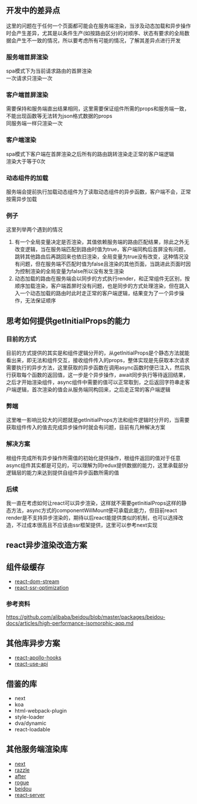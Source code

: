 ## 开发中的差异点
这里的问题在于任何一个页面都可能会在服务端渲染，当涉及动态加载和异步操作时会产生差异，尤其是以条件生产(如按路由区分)的对顺序、状态有要求的全局数据会产生不一致的情况，所以要考虑所有可能的情况，了解其差异点进行开发  

### 服务端首屏渲染
spa模式下为当前请求路由的首屏渲染  
一次请求只渲染一次  

### 客户端首屏渲染
需要保持和服务端直出结果相同，这里需要保证组件所需的props和服务端一致，不能出现函数等无法转为json格式数据的props  
同服务端一样只渲染一次  

### 客户端渲染
spa模式下客户端在首屏渲染之后所有的路由跳转渲染走正常的客户端逻辑  
渲染大于等于0次  

### 动态组件的加载
服务端会提前执行加载动态组件为了读取动态组件的异步函数，客户端不会，正常按需异步加载  

### 例子
这里列举两个遇到的情况  
1. 有一个全局变量决定是否渲染，其值依赖服务端的路由匹配结果，除此之外无改变逻辑，当在服务端匹配到路由时值为true，客户端同构后首屏没有问题，跳转其他路由后再跳回来也依旧渲染，全局变量为true没有改变，这种情况没有问题，但在服务端不匹配时值为false且渲染的其他页面，当跳进此页面时因为控制渲染的全局变量为false所以没有发生渲染
2. 动态加载的路由在服务端会以同步的方式执行render，和正常组件无区别，按顺序加载渲染，客户端首屏时没有问题，也是同步的方式处理渲染，但在跳入入一个动态加载的路由时此时走正常的客户端逻辑，结果变为了一个异步操作，无法保证顺序

## 思考如何提供getInitialProps的能力

### 目前的方式
目前的方式提供的其实是和组件逻辑分开的，从getInitialProps是个静态方法就能看出来，即无法和组件交互，接收组件传入的props，整体实现是先获取本次请求需要执行的异步方法，这里获取的异步函数在调用async函数时便已注入，然后执行获取每个函数的返回值，这一步是个异步操作，await同步执行等待返回结果，之后才开始渲染组件，async组件中需要的值可以正常取到，之后返回字符串走客户端逻辑，首次渲染的值会从服务端同构回来，之后走正常的客户端逻辑  

### 弊端
这里唯一影响比较大的问题就是getInitialProps方法和组件逻辑时分开的，当需要获取组件传入的值去完成异步操作时就会有问题，目前有几种解决方案  

### 解决方案
根组件完成所有异步操作所需值的初始化提供操作，根组件返回的值对于任意async组件其实都是可见的，可以理解为同redux提供数据的能力，这里承载部分逻辑层的能力来达到提供自组件异步函数所需的值  

### 后续
我一直在考虑如何让react可以异步渲染，这样就不需要getInitialProps这样的静态方法，async方式的componentWillMount便可承载此能力，但目前react render是不支持异步渲染的，期待以后react能提供类似的机制，也可以选择改造，不过成本很高且不应该由ssr框架提供，这里可以参考next实现  

## react异步渲染改造方案

## 组件级缓存
- [react-dom-stream](https://github.com/aickin/react-dom-stream)
- [react-ssr-optimization](https://github.com/walmartlabs/react-ssr-optimization)

### 参考资料
https://github.com/alibaba/beidou/blob/master/packages/beidou-docs/articles/high-performance-isomorphic-app.md

## 其他库异步方案
- [react-apollo-hooks](https://github.com/trojanowski/react-apollo-hooks)
- [react-use-api](https://github.com/RyanRoll/react-use-api)

## 借鉴的库

- next
- koa
- html-webpack-plugin
- style-loader
- dva/dynamic
- react-loadable

## 其他服务端渲染库

- [next](https://github.com/zeit/next.js)
- [razzle](https://github.com/jaredpalmer/razzle)
- [after](https://github.com/jaredpalmer/after.js)
- [rogue](https://github.com/alidcastano/rogue.js)
- [beidou](https://github.com/alibaba/beidou)
- [react-server](https://github.com/redfin/react-server)
